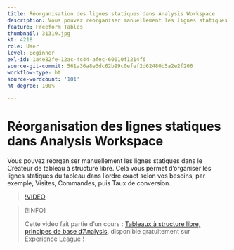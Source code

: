 ```yaml
---
title: Réorganisation des lignes statiques dans Analysis Workspace
description: Vous pouvez réorganiser manuellement les lignes statiques dans le Créateur de tableau à structure libre. Cela vous permet d’organiser les lignes statiques du tableau dans l’ordre exact selon vos besoins, par exemple, Visites, Commandes, puis Taux de conversion.
feature: Freeform Tables
thumbnail: 31319.jpg
kt: 4218
role: User
level: Beginner
exl-id: 1a4e82fe-12ac-4c44-afec-60010f1214f6
source-git-commit: 561a36a8e3dc62b99c0efef2d62480b5a2e2f206
workflow-type: ht
source-wordcount: '101'
ht-degree: 100%

---
```


# Réorganisation des lignes statiques dans Analysis Workspace

Vous pouvez réorganiser manuellement les lignes statiques dans le Créateur de tableau à structure libre. Cela vous permet d’organiser les lignes statiques du tableau dans l’ordre exact selon vos besoins, par exemple, Visites, Commandes, puis Taux de conversion.

>[!VIDEO](https://video.tv.adobe.com/v/31319/?quality=12)

>[!INFO]
>
> Cette vidéo fait partie d’un cours : [Tableaux à structure libre, principes de base d’Analysis](https://experienceleague.adobe.com/?recommended=Analytics-U-1-2020.3), disponible gratuitement sur Experience League !
